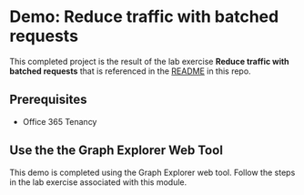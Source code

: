 # Demo: Reduce traffic with batched requests

This completed project is the result of the lab exercise **Reduce traffic with batched requests** that is referenced in the [README](../../) in this repo.

## Prerequisites

- Office 365 Tenancy

## Use the the Graph Explorer Web Tool

This demo is completed using the Graph Explorer web tool. Follow the steps in the lab exercise associated with this module.
